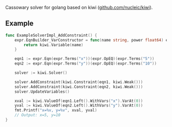 Cassowary solver for golang based on kiwi ([github.com/nucleic/kiwi](https://github.com/nucleic/kiwi)).

## Example

```go
func ExampleSolverImpl_AddConstraint() {
	expr.EqnBuilder_VarConstructor = func(name string, power float64) expr.IVariable {
		return kiwi.Variable(name)
	}

	eqn1 := expr.Eqn(expr.Terms("x"))(expr.OpEQ)(expr.Terms("5"))
	eqn2 := expr.Eqn(expr.Terms("y"))(expr.OpEQ)(expr.Terms("10"))

	solver := kiwi.Solver()

	solver.AddConstraint(kiwi.Constraint(eqn1, kiwi.Weak()))
	solver.AddConstraint(kiwi.Constraint(eqn2, kiwi.Weak()))
	solver.UpdateVariables()

	xval := kiwi.ValueOf(eqn1.Left().WithVars("x").VarAt(0))
	yval := kiwi.ValueOf(eqn2.Left().WithVars("y").VarAt(0))
	fmt.Printf("x=%v, y=%v", xval, yval)
	// Output: x=5, y=10
}
```

